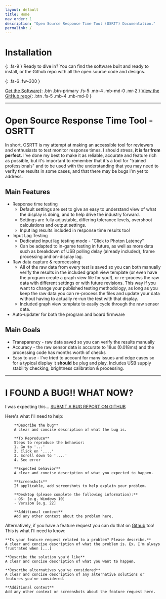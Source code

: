 ```yaml
---
layout: default
title: Home
nav_order: 1
description: "Open Source Response Time Tool (OSRTT) Documentation."
permalink: /
---
```


# Installation
{: .fs-9 }
Ready to dive in? You can find the software built and ready to install, or the Github repo with all the open source code and designs.

{: .fs-6 .fw-300 }

[Get the Software](https://github.com/andymanic/OSRTT/releases){: .btn .btn-primary .fs-5 .mb-4 .mb-md-0 .mr-2 } [View the GitHub repo](https://github.com/andymanic/OSRTT){: .btn .fs-5 .mb-4 .mb-md-0 }

---

# Open Source Response Time Tool - OSRTT

In short, OSRTT is my attempt at making an accessible tool for reviewers and enthusiasts to test monitor response times. I should stress, **it is far from perfect.** I've done my best to make it as reliable, accurate and feature rich as possible, but it's important to remember that it's a tool for "trained professionals" and to be used with the understanding that you may need to verify the results in some cases, and that there may be bugs I'm yet to address.

## Main Features
* Response time testing
    - Default settings are set to give an easy to understand view of what the display is doing,     and to help drive the industry forward.
    - Settings are fully adjustable, differing tolerance levels, overshoot calculations and     output settings.
    - Input lag results included in response time results too!
* Input Lag Testing
    - Dedicated input lag testing mode - "Click to Photon Latency"
    - Can be adapted to in-game testing in future, as well as more data such as breakdown of USB polling delay (already included), frame processing and on-display lag.
* Raw data capture & reprocessing
    - All of the raw data from every test is saved so you can both manually verify the results in the included graph view template (or even have the program create a graph view file for you!), or re-process the raw data with different settings or with future revisions. This way if you want
    to change your published testing methodology, as long as you keep the raw data you can re-process the files and update your data without having to actually re-run the test with that display.
    - Included graph view template to easily cycle through the raw sensor data.
* Auto-updater for both the program and board firmware

## Main Goals
* Transparency - raw data saved so you can verify the results manually
* Accuracy - the raw sensor data is accurate to 18us (0.018ms) and the processing code has months worth of checks 
* Easy to use - I've tried to account for many issues and edge cases so for a typical display it **should** be plug and play. Includes USB supply stability checking, brightness calibration & 
  processing.

---

# I FOUND A BUG!! WHAT NOW?

I was expecting this... [SUBMIT A BUG REPORT ON GITHUB](https://github.com/andymanic/OSRTT/issues/new/choose)

Here's what I'll need to help:

```
    **Describe the bug**
    A clear and concise description of what the bug is.

    **To Reproduce**
    Steps to reproduce the behavior:
    1. Go to '...'
    2. Click on '....'
    3. Scroll down to '....'
    4. See error

    **Expected behavior**
    A clear and concise description of what you expected to happen.

    **Screenshots**
    If applicable, add screenshots to help explain your problem.

    **Desktop (please complete the following information):**
    - OS: [e.g. Windows 10]
    - Version [e.g. 22]

    **Additional context**
    Add any other context about the problem here.
```

Alternatively, if you have a feature request you can do that on [Github](https://github.com/andymanic/OSRTT/issues/new/choose) too! This is what I'll need to know:

```
**Is your feature request related to a problem? Please describe.**
A clear and concise description of what the problem is. Ex. I'm always frustrated when [...]

**Describe the solution you'd like**
A clear and concise description of what you want to happen.

**Describe alternatives you've considered**
A clear and concise description of any alternative solutions or features you've considered.

**Additional context**
Add any other context or screenshots about the feature request here.
```
